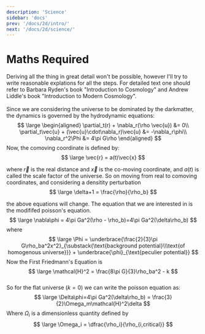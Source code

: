 ```yaml
---
description: 'Science'
sidebar: 'docs'
prev: '/docs/2d/intro/'
next: '/docs/2d/science/'
---
```


# Maths Required
Deriving all the thing in great detail won't be possible, however I'll try to write reasonable explations for all the steps. For detailed text one should refer to Barbara Ryden's book "Introduction to Cosmology" and Andrew Liddle's book "Introduction to Modern Cosmology".
</br>
<br>
Since we are considering the universe to be dominated by the darkmatter, the dynamics is governed by the hydrodynamic equations:
$$
\large
\begin{aligned}
    \partial_t(r) + \nabla_r(\rho \vec{u}) &= 0\\
    \partial_t\vec{u} + (\vec{u}\cdot\nabla_r)\vec{u} &= -\nabla_r\phi\\
    \nabla_r^2\Phi &= 4\pi G\rho
\end{aligned}
$$
Now, the comoving coordinate is defined by:      
$$
\large
\vec{r} = a(t)\vec{x}
$$  

where $\vec{r}$ is the real distance and $\vec{x}$ is the co-moving coordinate, and $a(t)$ is called the scale factor of the universe. So on moving from real to comoving coordinates, and considering a densitity perturbation
$$
    \large
    \delta+1 = \frac{\rho}{\rho_b}
$$  

the above equations will change. The equation that we are interested in is the modififed poisson's equation.
$$
    \large
    \nabla\phi = 4\pi Ga^2(\rho - \rho_b)=4\pi Ga^2(\delta\rho_b)
$$
where   
$$
    \large
    \Phi = \underbrace{\frac{2}{3}\pi G\rho_ba^2x^2}_{\substack{\text{background potential}\\\text{of homogenous universe}}} + \underbrace{\phi}_{\text{peculier potential}}
$$
Now the First Friedmann's Equation is 
$$
    \large
    \mathcal{H}^2 = \frac{8\pi G}{3}\rho_ba^2 - k
$$      
So for the flat universe ($k=0$) we can write the poisson equation as:
$$
\large
    \Delta\phi=4\pi Ga^2(\delta\rho_b) = \frac{3}{2}\Omega_m\mathcal{H}^2\delta
$$
Where $\Omega_i$ is a dimensionless quantity defined by 
$$
    \large
    \Omega_i = \dfrac{\rho_i}{\rho_{i,critical}}
$$
